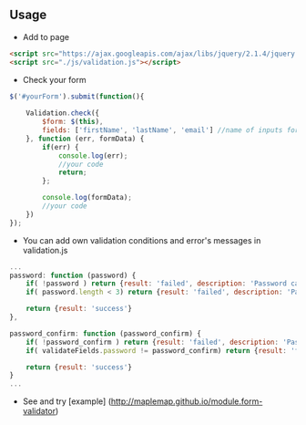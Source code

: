 ## Usage

- Add to page
```html
<script src="https://ajax.googleapis.com/ajax/libs/jquery/2.1.4/jquery.min.js"></script>
<script src="./js/validation.js"></script>
```

- Check your form
```javascript
$('#yourForm').submit(function(){
    
    Validation.check({
        $form: $(this),
        fields: ['firstName', 'lastName', 'email'] //name of inputs for validating
    }, function (err, formData) {
        if(err) {
            console.log(err);
            //your code
            return;
        };

        console.log(formData);
        //your code
    })
});
```
- You can add own validation conditions and error's messages in validation.js
```javascript
...
password: function (password) {
    if( !password ) return {result: 'failed', description: 'Password can not be empty'};
    if( password.length < 3) return {result: 'failed', description: 'Password should be equal to or greater than 3 characters'};

    return {result: 'success'}
},

password_confirm: function (password_confirm) {
    if( !password_confirm ) return {result: 'failed', description: 'Password Confirm can not be empty'};
    if( validateFields.password != password_confirm) return {result: 'failed', description: 'Password Confirm and Password are not equal'};

    return {result: 'success'}
}
...
```
- See and try [example] (http://maplemap.github.io/module.form-validator)
